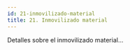 ```yaml
---
id: 21-inmovilizado-material
title: 21. Inmovilizado material
---
```

Detalles sobre el inmovilizado material...
